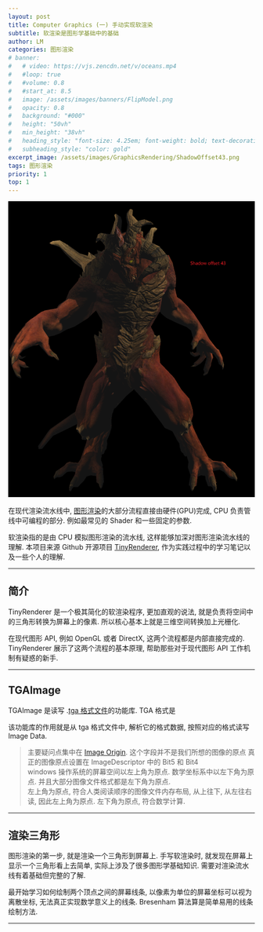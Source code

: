 ```yaml
---
layout: post
title: Computer Graphics (一) 手动实现软渲染
subtitle: 软渲染是图形学基础中的基础
author: LM
categories: 图形渲染
# banner:
#   # video: https://vjs.zencdn.net/v/oceans.mp4
#   #loop: true
#   #volume: 0.8
#   #start_at: 8.5
#   image: /assets/images/banners/FlipModel.png
#   opacity: 0.8
#   background: "#000"
#   height: "50vh"
#   min_height: "38vh"
#   heading_style: "font-size: 4.25em; font-weight: bold; text-decoration: underline"
#   subheading_style: "color: gold"
excerpt_image: /assets/images/GraphicsRendering/ShadowOffset43.png
tags: 图形渲染
priority: 1
top: 1
---
```


![banner](/assets/images/GraphicsRendering/ShadowOffset43.png)  

在现代渲染流水线中, [图形渲染](https://blog.csdn.net/jinking01/article/details/105389977)的大部分流程直接由硬件(GPU)完成, CPU 负责管线中可编程的部分. 例如最常见的 Shader 和一些固定的参数.  

软渲染指的是由 CPU 模拟图形渲染的流水线, 这样能够加深对图形渲染流水线的理解. 本项目来源 Github 开源项目 [TinyRenderer](https://github.com/ssloy/tinyrenderer), 作为实践过程中的学习笔记以及一些个人的理解.  

---  

## 简介
TinyRenderer 是一个极其简化的软渲染程序, 更加直观的说法, 就是负责将空间中的三角形转换为屏幕上的像素. 所以核心基本上就是三维空间转换加上光栅化.  

在现代图形 API, 例如 OpenGL 或者 DirectX, 这两个流程都是内部直接完成的. TinyRenderer 展示了这两个流程的基本原理, 帮助那些对于现代图形 API 工作机制有疑惑的新手.  

---  

## TGAImage
TGAImage 是读写 .[tga 格式文件](https://www.cnblogs.com/fortunely/p/18022053)的功能库. TGA 格式是  

该功能库的作用就是从 tga 格式文件中, 解析它的格式数据, 按照对应的格式读写 Image Data.  

> 主要疑问点集中在 [Image Origin](https://stackoverflow.com/questions/25113149/in-the-tga-file-format-what-is-the-purpose-of-the-x-origin-and-y-origin). 这个字段并不是我们所想的图像的原点
> 真正的图像原点设置在 ImageDescriptor 中的 Bit5 和 Bit4   
> windows 操作系统的屏幕空间以左上角为原点. 数学坐标系中以左下角为原点. 并且大部分图像文件格式都是左下角为原点.  
> 左上角为原点, 符合人类阅读顺序的图像文件内存布局, 从上往下, 从左往右读, 因此左上角为原点.
> 左下角为原点, 符合数学计算.  

---  

## 渲染三角形
图形渲染的第一步, 就是渲染一个三角形到屏幕上. 手写软渲染时, 就发现在屏幕上显示一个三角形看上去简单, 实际上涉及了很多图形学基础知识. 需要对渲染流水线有着基础但完整的了解.  

最开始学习如何绘制两个顶点之间的屏幕线条, 以像素为单位的屏幕坐标可以视为离散坐标, 无法真正实现数学意义上的线条. Bresenham 算法算是简单易用的线条绘制方法.  

---  